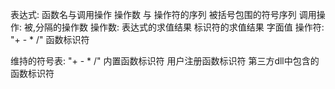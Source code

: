 ﻿表达式:
	函数名与调用操作
	操作数 与 操作符的序列
	被括号包围的符号序列
调用操作:
	被,分隔的操作数
操作数:
	表达式的求值结果
	标识符的求值结果
	字面值
操作符:
	"+ - * /"
	函数标识符

维持的符号表:
	"+ - * /"
	内置函数标识符
	用户注册函数标识符
	第三方dll中包含的函数标识符